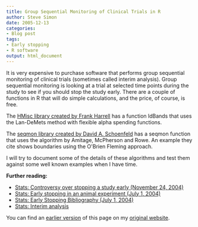 ```yaml
---
title: Group Sequential Monitoring of Clinical Trials in R
author: Steve Simon
date: 2005-12-13
categories:
- Blog post
tags:
- Early stopping
- R software
output: html_document
---
```

It is very expensive to purchase software that performs group sequential
monitoring of clinical trials (sometimes called interim analysis). Group
sequential monitoring is looking at a trial at selected time points
during the study to see if you should stop the study early. There are a
couple of functions in R that will do simple calculations, and the
price, of course, is free.

The [HMisc library created by Frank
Harrell](http://cran.r-project.org/src/contrib/Descriptions/Hmisc.html)
has a function ldBands that uses the Lan-DeMets method with flexible
alpha spending functions.

The [seqmon library created by David A.
Schoenfeld](http://cran.r-project.org/src/contrib/Descriptions/seqmon.html)
has a seqmon function that uses the algorithm by Amitage, McPherson and
Rowe. An example they cite shows boundaries using the O'Brien Fleming
approach.

I will try to document some of the details of these algorithms and test
them against some well known examples when I have time.

**Further reading:**

-   [Stats: Controversy over stopping a study early (November
    24, 2004)](http://www.pmean.com/weblog2004/EarlyStoppingControversy.html)
-   [Stats: Early stopping in an animal experiment (July
    1, 2004)](http://www.pmean.com/weblog2004/EarlyStoppingAnimal.html)
-   [Stats: Early Stopping Bibliography (July
    1, 2004)](../library/EarlyStopping1.asp)
-   [Stats: Interim analysis](../plan/interim.asp)

You can find an [earlier version][sim1] of this page on my [original website][sim2].


[sim1]: http://www.pmean.com/05/GroupSequential.html
[sim2]: http://www.pmean.com/original_site.html
